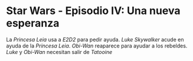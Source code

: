 # Star Wars - Episodio IV: Una nueva esperanza

La *Princesa Leia* usa a *E2D2* para pedir ayuda.
*Luke Skywalker* acude en ayuda de la *Princesa Leia*.
*Obi-Wan* reaparece para ayudar a los rebeldes.
*Luke* y *Obi-Wan* necesitan salir de *Tatooine*
